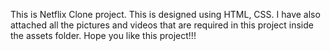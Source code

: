 This is Netflix Clone project. This is designed using HTML, CSS.
I have also attached all the pictures and videos that are required in this project inside the assets folder.
Hope you like this project!!!
